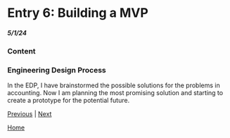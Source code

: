 # Entry 6: Building a MVP
##### 5/1/24

### Content

### Engineering Design Process
In the EDP, I have brainstormed the possible solutions for the problems in accounting. Now I am planning the most promising solution and starting to create a prototype for the potential future.


[Previous](entry05.md) | [Next](entry07.md)

[Home](../README.md)
